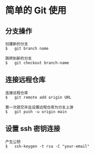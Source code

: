 # 简单的 Git 使用

## 分支操作
```
创建新的分支
$   git branch name

跳转到新的分支
$   git checkout branch-name
```
## 连接远程仓库
```
连接远程仓库
$   git remote add origin URL

第一次提交并且设置远程仓库为分支上游
$   git push -u origin main
```

## 设置 ssh 密钥连接
```
产生公钥
$   ssh-keygen -t rsa -C "your-email"
```


